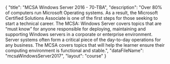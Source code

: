 {
	"title": "MCSA Windows Server 2016 - 70-TBA",
	"description": "Over 80% of computers run Microsoft Operating systems. As a result, the Microsoft Certified Solutions Associate is one of the first steps for those seeking to start a technical career. The MCSA: Windows Server covers topics that are “must know” for anyone responsible for deploying, maintaining and supporting Windows servers in a corporate or enterprise environment. Server systems often form a critical piece of the day-to-day operations for any business. The MCSA covers topics that will help the learner ensure their computing environment is functional and stable.",
	"dataFileName": "mcsaWindowsServer2017",
	"layout": "course"
}